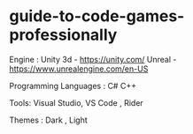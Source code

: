 # guide-to-code-games-professionally

Engine : 
Unity 3d - https://unity.com/
Unreal - https://www.unrealengine.com/en-US

Programming Languages :
C#
C++

Tools:
Visual Studio, VS Code , Rider

Themes : 
Dark , Light
